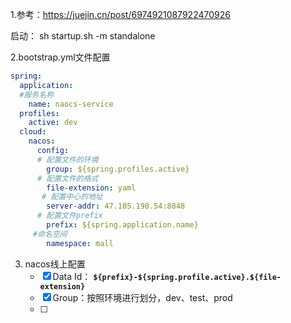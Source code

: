 1.参考：https://juejin.cn/post/6974921087922470926

启动：  sh startup.sh -m standalone



2.bootstrap.yml文件配置

```yaml
spring:
  application:
  #服务名称
    name: naocs-service
  profiles:
    active: dev
  cloud:
    nacos:
      config:
      # 配置文件的环境
        group: ${spring.profiles.active}
      # 配置文件的格式
        file-extension: yaml
       # 配置中心的地址
        server-addr: 47.105.198.54:8848
      # 配置文件prefix
        prefix: ${spring.application.name}
     #命名空间
        namespace: mall
```



3. nacos线上配置
   - [x] Data Id： **`${prefix}-${spring.profile.active}.${file-extension}`**
   - [x] Group：按照环境进行划分，dev、test、prod
   - [ ] 

